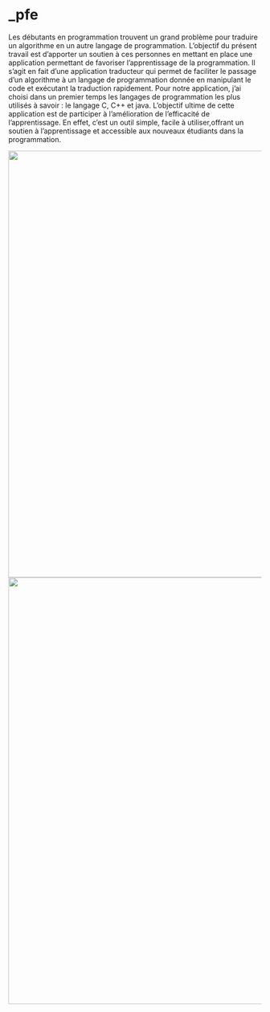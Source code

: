 # _pfe
Les débutants en programmation trouvent un grand problème pour traduire un algorithme en un autre langage de programmation. L’objectif du présent travail est d’apporter un soutien à ces personnes en mettant en place une application permettant de favoriser l’apprentissage de la programmation. Il s’agit en fait d’une application traducteur qui permet de faciliter le passage d’un algorithme à un langage de programmation donnée en manipulant le code et exécutant la traduction rapidement. Pour notre application, j’ai choisi dans un premier temps les langages de programmation les plus utilisés à savoir : le langage C, C++ et java.
L’objectif ultime de cette application est de participer à l’amélioration de l’efficacité de l’apprentissage. En effet, c’est un outil simple, facile à utiliser,offrant un soutien à l’apprentissage et accessible aux nouveaux étudiants dans la
programmation.

<img src="https://user-images.githubusercontent.com/61518854/97108281-ca69c180-16cc-11eb-87c7-1a7b82a449c1.jpg" width="850" >

<img src="https://user-images.githubusercontent.com/61518854/97108492-3d276c80-16ce-11eb-9916-1f3c0b5aea04.jpg" width="850" >

